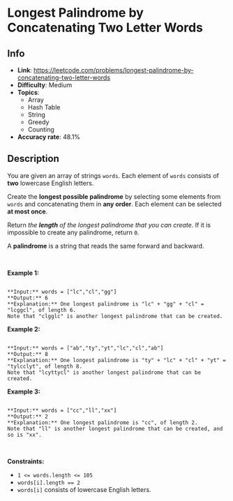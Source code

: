# Longest Palindrome by Concatenating Two Letter Words

## Info  
- **Link**: https://leetcode.com/problems/longest-palindrome-by-concatenating-two-letter-words
- **Difficulty**: Medium  
- **Topics**:   
    - Array
    - Hash Table
    - String
    - Greedy
    - Counting
- **Accuracy rate**: 48.1%  

## Description  
    
You are given an array of strings `words`. Each element of `words` consists of **two** lowercase English letters.


Create the **longest possible palindrome** by selecting some elements from `words` and concatenating them in **any order**. Each element can be selected **at most once**.


Return *the **length** of the longest palindrome that you can create*. If it is impossible to create any palindrome, return `0`.


A **palindrome** is a string that reads the same forward and backward.


 


**Example 1:**



```

**Input:** words = ["lc","cl","gg"]
**Output:** 6
**Explanation:** One longest palindrome is "lc" + "gg" + "cl" = "lcggcl", of length 6.
Note that "clgglc" is another longest palindrome that can be created.

```

**Example 2:**



```

**Input:** words = ["ab","ty","yt","lc","cl","ab"]
**Output:** 8
**Explanation:** One longest palindrome is "ty" + "lc" + "cl" + "yt" = "tylcclyt", of length 8.
Note that "lcyttycl" is another longest palindrome that can be created.

```

**Example 3:**



```

**Input:** words = ["cc","ll","xx"]
**Output:** 2
**Explanation:** One longest palindrome is "cc", of length 2.
Note that "ll" is another longest palindrome that can be created, and so is "xx".

```

 


**Constraints:**


* `1 <= words.length <= 105`
* `words[i].length == 2`
* `words[i]` consists of lowercase English letters.


  
    